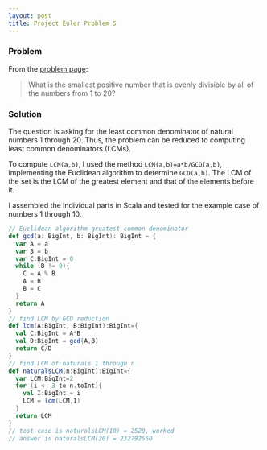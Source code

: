 ```yaml
---
layout: post 
title: Project Euler Problem 5 
---
```


### Problem 
From the [problem page](https://projecteuler.net/problem=5):
> What is the smallest positive number that is evenly divisible by all of the numbers from 1 to 20?

### Solution 
The question is asking for the least common denominator of natural numbers 1 through 20. Thus, the problem can be reduced to computing 
least common denominators (LCMs). 

To compute ```LCM(a,b)```, I used the method ```LCM(a,b)=a*b/GCD(a,b)```, implementing the Euclidean 
algorithm to determine ```GCD(a,b)```. The LCM of the set is the LCM of the greatest element and that of the elements before it. 

I assembled the individual parts in Scala and tested for the example case of numbers 1 through 10. 
```scala
// Euclidean algorithm greatest common denominator
def gcd(a: BigInt, b: BigInt): BigInt = {
  var A = a
  var B = b
  var C:BigInt = 0
  while (B != 0){
    C = A % B 
    A = B
    B = C
  }
  return A
}
// find LCM by GCD reduction
def lcm(A:BigInt, B:BigInt):BigInt={
  val C:BigInt = A*B
  val D:BigInt = gcd(A,B)
  return C/D
}
// find LCM of naturals 1 through n
def naturalsLCM(n:BigInt):BigInt={
  var LCM:BigInt=2
  for (i <- 3 to n.toInt){
    val I:BigInt = i
    LCM = lcm(LCM,I)
  }
  return LCM
}
// test case is naturalsLCM(10) = 2520, worked
// answer is naturalsLCM(20) = 232792560
```
